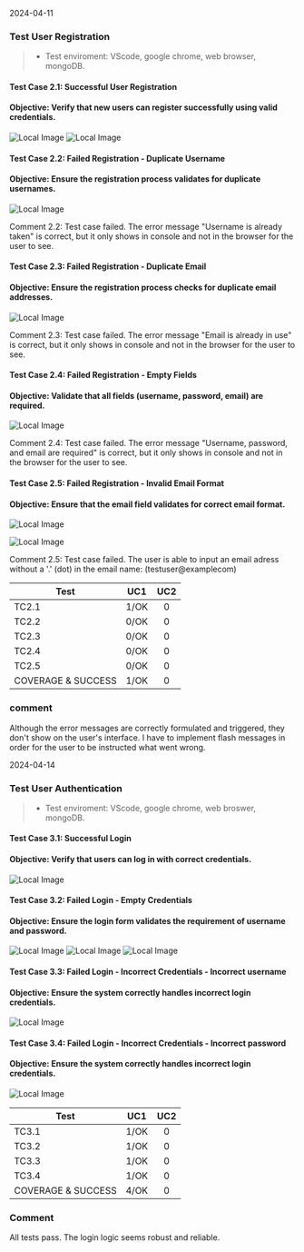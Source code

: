 2024-04-11

### Test User Registration

>* Test enviroment: VScode, google chrome, web browser, mongoDB.

#### Test Case 2.1: Successful User Registration
#### Objective: Verify that new users can register successfully using valid credentials.

![Local Image](./screenshots/TC2.1.png)
![Local Image](./screenshots/TC2.1.2.png)



#### Test Case 2.2: Failed Registration - Duplicate Username
#### Objective: Ensure the registration process validates for duplicate usernames.

![Local Image](./screenshots/TC2.2.png)

Comment 2.2: Test case failed. The error message "Username is already taken" is correct, but it only shows in console and not in the browser for the user to see.

#### Test Case 2.3: Failed Registration - Duplicate Email
#### Objective: Ensure the registration process checks for duplicate email addresses.

![Local Image](./screenshots/TC2.3.png)

Comment 2.3: Test case failed. The error message "Email is already in use" is correct, but it only shows in console and not in the browser for the user to see.

#### Test Case 2.4: Failed Registration - Empty Fields
#### Objective: Validate that all fields (username, password, email) are required.


![Local Image](./screenshots/TC2.4.png)

Comment 2.4: Test case failed. The error message "Username, password, and email are required" is correct, but it only shows in console and not in the browser for the user to see.

#### Test Case 2.5: Failed Registration - Invalid Email Format
#### Objective: Ensure that the email field validates for correct email format.

![Local Image](./screenshots/TC2.5.1.png)

![Local Image](./screenshots/TC2.5.2.png)

Comment 2.5: Test case failed. The user is able to input an email adress without a '.' (dot) in the email name: (testuser@examplecom)


| Test      | UC1  | UC2  |
| --------- |:----:| :---:|
| TC2.1     | 1/OK | 0    |
| TC2.2     | 0/OK | 0    |
| TC2.3     | 0/OK | 0    |
| TC2.4     | 0/OK | 0    |
| TC2.5     | 0/OK | 0    |
| COVERAGE & SUCCESS   | 1/OK    | 0    |

### comment

Although the error messages are correctly formulated and triggered, they don't show on the user's interface. I have to implement flash messages in order for the user to be instructed what went wrong.


2024-04-14

### Test User Authentication

>* Test enviroment: VScode, google chrome, web broswer, mongoDB.



#### Test Case 3.1: Successful Login
#### Objective: Verify that users can log in with correct credentials.

![Local Image](./screenshots/TC3.1.png)


#### Test Case 3.2: Failed Login - Empty Credentials
#### Objective: Ensure the login form validates the requirement of username and password.

![Local Image](./screenshots/TC3.2.1.png)
![Local Image](./screenshots/TC3.2.2.png)
![Local Image](./screenshots/TC3.2.3.png)

#### Test Case 3.3: Failed Login - Incorrect Credentials - Incorrect username
#### Objective: Ensure the system correctly handles incorrect login credentials.

![Local Image](./screenshots/TC3.3.png)

#### Test Case 3.4: Failed Login - Incorrect Credentials - Incorrect password
#### Objective: Ensure the system correctly handles incorrect login credentials.

![Local Image](./screenshots/TC3.4.png)

| Test      | UC1  | UC2  |
| --------- |:----:| :---:|
| TC3.1     | 1/OK | 0    |
| TC3.2     | 1/OK | 0    |
| TC3.3     | 1/OK | 0    |
| TC3.4     | 1/OK | 0    |
| COVERAGE & SUCCESS   | 4/OK    | 0    |



### Comment

All tests pass. The login logic seems robust and reliable. 
